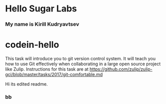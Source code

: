 # Hello Sugar Labs
### My name is Kirill Kudryavtsev

# codein-hello
This task will introduce you to git version control system.  It will teach you how to use Git effectively when collaborating in a large open source project like Zulip.  Instructions for this task are at https://github.com/zulip/zulip-gci/blob/master/tasks/2017/git-comfortable.md

Hi its edited readme.
### bb
